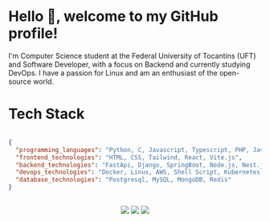 <h1>Hello 👋, welcome to my GitHub profile!</h1>

<div>
<p>
 I'm Computer Science student at the Federal University of Tocantins (UFT) and Software Developer, with a focus on Backend and currently studying DevOps. I have a passion for Linux and am an enthusiast of the open-source world.
</p>
</div>


<div>
 <h1>Tech Stack</h1>
  
  ```Json
  
  {
    "programming_languages": "Python, C, Javascript, Typescript, PHP, Java, Go",
    "frontend_technologies": "HTML, CSS, Tailwind, React, Vite.js",
    "backend_technologies": "FastApi, Django, SpringBoot, Node.js, Nest.js, Express.js",
    "devops_technologies": "Docker, Linux, AWS, Shell Script, Kubernetes, Terraform",
    "database_technologies": "Postgresql, MySQL, MongoDB, Redis"
  }
  
  ```

  ##
 
<div style="display: inline_block"align="center"> 
  <a href = "mailto:vinnieoliveira.dev@gmail.com"><img src="https://img.shields.io/badge/-Gmail-%23333?style=for-the-badge&logo=gmail&logoColor=white" target="_blank"></a>
  <a href="https://www.linkedin.com/in/vinicius-de-oliveira-oliveira" target="_blank"><img src="https://img.shields.io/badge/-LinkedIn-%230077B5?style=for-the-badge&logo=linkedin&logoColor=white" target="_blank"></a> 
  <a href="https://vinnieoh.github.io/portifolio-dev/" target="_blank"><img src="https://img.shields.io/badge/website-000000?style=for-the-badge&logo=About.me&logoColor=white" target="_blank"></a>  
</div>
